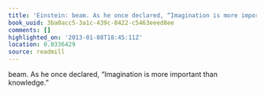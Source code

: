 ```yaml
---
title: 'Einstein: beam. As he once declared, “Imagination is more important than knowledge.”'
book_uuid: 3ba0acc5-3a1c-439c-8422-c5463eeed8ee
comments: []
highlighted_on: '2013-01-08T18:45:11Z'
location: 0.0336429
source: readmill
---
```


beam. As he once declared, “Imagination is more important than knowledge.”